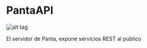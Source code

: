 PantaAPI
========

![alt tag](http://wheels.comoj.com/panta.png)

El servidor de Panta, expone servicios REST al público
